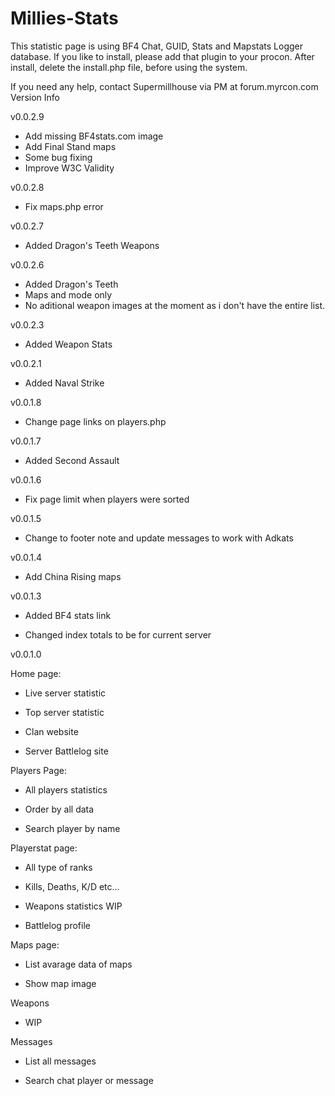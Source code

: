 Millies-Stats
=============
This statistic page is using BF4 Chat, GUID, Stats and Mapstats Logger database.
If you like to install, please add that plugin to your procon.
After install, delete the install.php file, before using the system.

If you need any help, contact Supermillhouse via PM at forum.myrcon.com
Version Info

v0.0.2.9

- Add missing BF4stats.com image
- Add Final Stand maps
- Some bug fixing
- Improve W3C Validity


v0.0.2.8

- Fix maps.php error

v0.0.2.7

- Added Dragon's Teeth Weapons

v0.0.2.6

- Added Dragon's Teeth
- Maps and mode only
- No aditional weapon images at the moment as i don't have the entire list.

v0.0.2.3

- Added Weapon Stats

v0.0.2.1

- Added Naval Strike

v0.0.1.8

- Change page links on players.php

v0.0.1.7

- Added Second Assault

v0.0.1.6

- Fix page limit when players were sorted

v0.0.1.5

- Change to footer note and update messages to work with Adkats

v0.0.1.4

- Add China Rising maps

v0.0.1.3

- Added BF4 stats link

- Changed index totals to be for current server

v0.0.1.0

Home page:

- Live server statistic

- Top server statistic

- Clan website

- Server Battlelog site

Players Page:

- All players statistics

- Order by all data

- Search player by name

Playerstat page:

- All type of ranks

- Kills, Deaths, K/D etc...

- Weapons statistics WIP

- Battlelog profile

Maps page:

- List avarage data of maps

- Show map image

Weapons

- WIP

Messages

- List all messages

- Search chat player or message


